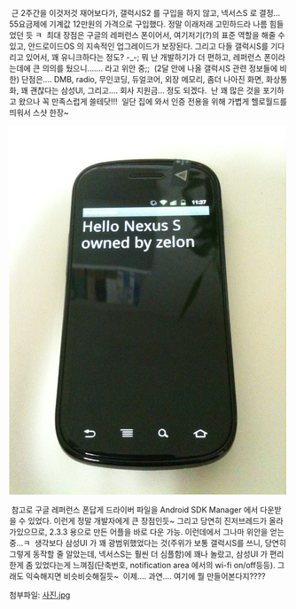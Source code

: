  근 2주간을 이것저것 재어보다가, 갤럭시S2 를 구입을 하지 않고, 넥서스S 로 결정... 55요금제에 기계값 12만원의 가격으로 구입했다. 정말 이래저래 고민하드라 나름 힘들었던 듯 ㅋ
 최대 장점은 구글의 레퍼런스 폰이어서, 여기저기(?)의 표준 역할을 해줄 수 있고, 안드로이드OS 의 지속적인 업그레이드가 보장된다. 그리고 다들 갤럭시S를 기다리고 있어서, 꽤 유니크하다는 정도? -\_-; 뭐 난 개발하기가 더 편하고, 레퍼런스 폰이라는데에 큰 의의를 뒀으니....... 라고 위안 중;;
 (2달 안에 나올 갤럭시S 관련 정보들에 비한) 단점은.... DMB, radio, 무인코딩, 듀얼코어, 외장 메모리, 좀더 나아진 화면, 화상통화, 꽤 괜찮다는 삼성UI, 그리고.... 회사 지원금... 정도 되겠다.
 난 꽤 많은 것을 포기하고 왔으나 꼭 만족스럽게 쓸테닷!!!
 일단 집에 와서 인증 전용을 위해 가볍게 헬로월드를 띄워서 스샷 한장~

<img src="nexusS.png" width="500" height="667" />

 참고로 구글 레퍼런스 폰답게 드라이버 파일을 Android SDK Manager 에서 다운받을 수 있었다. 이런게 정말 개발자에게 큰 장점인듯~ 그리고 당연히 진저브레드가 올라가있으므로, 2.3.3 용으로 만든 어플을 바로 다운 가능. 이런데에서 그나마 위안을 얻는 중...ㅋ
 생각보다 삼성UI 가 꽤 광범위했었다는 것(주위가 보통 갤럭시S를 쓰니, 당연히 그렇게 동작할 줄 알았는데, 넥서스S는 훨씬 더 심플함)에 꽤나 놀랐고, 삼성UI 가 편리한게 좀 있었다는게 느껴짐(단축번호, notification area 에서의 wi-fi on/off등등). 그래도 익숙해지면 비슷비슷해질듯~
 이제.... 과연.... 여기에 뭘 만들어본다지????
 

첨부파일: <a href="사진.jpg">사진.jpg</a> 